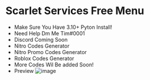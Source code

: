 # Scarlet Services Free Menu

- Make Sure You Have 3.10+ Pyton Install!
- Need Help Dm Me Tim#0001
- Discord Coming Soon
- Nitro Codes Generator
- Nitro Promo Codes Generator
- Roblox Codes Generator
- More Codes Wil Be added Soon!
- Preview ![image](https://github.com/fanxx04/Generator/assets/157920223/f7376baa-67d3-4804-b192-2efbcd99cea5)
